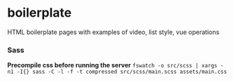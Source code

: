 # boilerplate
HTML boilerplate pages with examples of video, list style, vue operations

### Sass
**Precompile css before running the server**
`fswatch -o src/scss | xargs -n1 -I{} sass -C -l -f -t compressed src/scss/main.scss assets/main.css`

